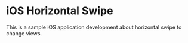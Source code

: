 # iOS Horizontal Swipe

This is a sample iOS application development about horizontal swipe to change views.
